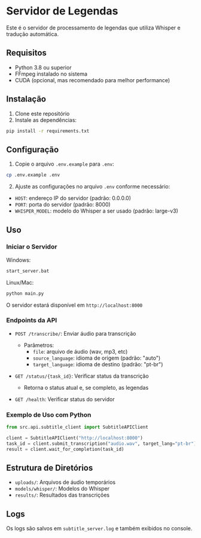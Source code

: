 # Servidor de Legendas

Este é o servidor de processamento de legendas que utiliza Whisper e tradução automática.

## Requisitos

- Python 3.8 ou superior
- FFmpeg instalado no sistema
- CUDA (opcional, mas recomendado para melhor performance)

## Instalação

1. Clone este repositório
2. Instale as dependências:
```bash
pip install -r requirements.txt
```

## Configuração

1. Copie o arquivo `.env.example` para `.env`:
```bash
cp .env.example .env
```

2. Ajuste as configurações no arquivo `.env` conforme necessário:
- `HOST`: endereço IP do servidor (padrão: 0.0.0.0)
- `PORT`: porta do servidor (padrão: 8000)
- `WHISPER_MODEL`: modelo do Whisper a ser usado (padrão: large-v3)

## Uso

### Iniciar o Servidor

Windows:
```bash
start_server.bat
```

Linux/Mac:
```bash
python main.py
```

O servidor estará disponível em `http://localhost:8000`

### Endpoints da API

- `POST /transcribe/`: Enviar áudio para transcrição
  - Parâmetros:
    - `file`: arquivo de áudio (wav, mp3, etc)
    - `source_language`: idioma de origem (padrão: "auto")
    - `target_language`: idioma de destino (padrão: "pt-br")

- `GET /status/{task_id}`: Verificar status da transcrição
  - Retorna o status atual e, se completo, as legendas

- `GET /health`: Verificar status do servidor

### Exemplo de Uso com Python

```python
from src.api.subtitle_client import SubtitleAPIClient

client = SubtitleAPIClient("http://localhost:8000")
task_id = client.submit_transcription("audio.wav", target_lang="pt-br")
result = client.wait_for_completion(task_id)
```

## Estrutura de Diretórios

- `uploads/`: Arquivos de áudio temporários
- `models/whisper/`: Modelos do Whisper
- `results/`: Resultados das transcrições

## Logs

Os logs são salvos em `subtitle_server.log` e também exibidos no console.